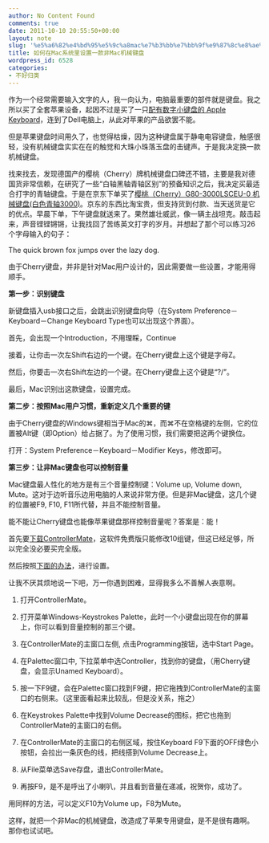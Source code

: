```yaml
---
author: No Content Found
comments: true
date: 2011-10-10 20:55:50+00:00
layout: note
slug: '%e5%a6%82%e4%bd%95%e5%9c%a8mac%e7%b3%bb%e7%bb%9f%e9%87%8c%e8%ae%be%e7%bd%ae%e4%b8%80%e6%ac%be%e9%9d%9emac%e6%9c%ba%e6%a2%b0%e9%94%ae%e7%9b%98'
title: 如何在Mac系统里设置一款非Mac机械键盘
wordpress_id: 6528
categories:
- 不好归类
---
```


作为一个经常需要输入文字的人，我一向认为，电脑最重要的部件就是键盘。我之所以买了全套苹果设备，起因不过是买了一只[配有数字小键盘的 Apple Keyboard](http://store.apple.com/cn/product/MB110CH/B?fnode=MTY1NDA1Mg&mco=MTk0NTcwNDk)，连到了Dell电脑上，从此对苹果的产品欲罢不能。





但是苹果键盘时间用久了，也觉得枯燥，因为这种键盘属于静电电容键盘，触感很轻，没有机械键盘实实在在的触觉和大珠小珠落玉盘的击键声。于是我决定换一款机械键盘。





找来找去，发现德国产的樱桃（Cherry）牌机械键盘口碑还不错，主要是我对德国货非常信赖，在研究了一些“白轴黑轴青轴区别”的预备知识之后，我决定买最适合打字的青轴键盘。于是在京东下单买了[樱桃（Cherry）G80-3000LSCEU-0 机械键盘(白色青轴3000)](http://www.360buy.com/product/338870.html)。京东的东西比淘宝贵，但支持货到付款、当天送货是它的优点。早晨下单，下午键盘就送来了。果然雄壮威武，像一辆主战坦克。敲击起来，声音铿铿锵锵，让我找回了苦练英文打字的岁月。并想起了那个可以练习26个字母输入的句子：





The quick brown fox jumps over the lazy dog.





由于Cherry键盘，并非是针对Mac用户设计的，因此需要做一些设置，才能用得顺手。





**第一步：识别键盘**





新键盘插入usb接口之后，会跳出识别键盘向导（在System Preference－Keyboard－Change Keyboard Type也可以出现这个界面）。





首先，会出现一个Introduction，不用理睬，Continue





接着，让你击一次左Shift右边的一个键。在Cherry键盘上这个键是字母Z。





然后，你要击一次右Shift左边的一个键。在Cherry键盘上这个键是“?/”。





最后，Mac识别出这款键盘，设置完成。





**第二步：按照Mac用户习惯，重新定义几个重要的键**





由于Cherry键盘的Windows键相当于Mac的⌘，而⌘不在空格键的左侧，它的位置被Alt键（即Option）给占据了。为了使用习惯，我们需要把这两个键换位。





打开：System Preference－Keyboard－Modifier Keys，修改即可。





**第三步：让非Mac键盘也可以控制音量**





Mac键盘最人性化的地方是有三个音量控制键：Volume up, Volume down, Mute。这对于边听音乐边用电脑的人来说非常方便。但是非Mac键盘，这几个键的位置被F9, F10, F11所代替，并且不能控制音量。





能不能让Cherry键盘也能像苹果键盘那样控制音量呢？答案是：能！





首先要[下载ControllerMate](http://www.orderedbytes.com/controllermate/purchase/)，这软件免费版只能修改10组键，但这已经足够，所以完全没必要买完全版。





然后按照[下面的办法](http://www.insanelymac.com/forum/index.php?showtopic=86757)，进行设置。





让我不厌其烦地说一下吧，万一你遇到困难，显得我多么不善解人<del>衣</del>意啊。





  1. 打开ControllerMate。


  2. 打开菜单Windows-Keystrokes Palette，此时一个小键盘出现在你的屏幕上，你可以看到音量控制的那三个键。


  3. 在ControllerMate的主窗口左侧, 点击Programming按钮，选中Start Page。


  4. 在Palettec窗口中, 下拉菜单中选Controller，找到你的键盘，（用Cherry键盘，会显示Unamed Keyboard）。


  5. 按一下F9键，会在Palettec窗口找到F9键，把它拖拽到ControllerMate的主窗口的右侧来。（这里面看起来比较乱，但是没关系，拖之）


  6. 在Keystrokes Palette中找到Volume Decrease的图标，把它也拖到ControllerMate的主窗口的右侧。


  7. 在ControllerMate的主窗口的右侧区域，按住Keyboard F9下面的OFF绿色小按钮，会拉出一条灰色的线，把线搭到Volume Decrease上。


  8. 从File菜单选Save存盘，退出ControllerMate。


  9. 再按F9，是不是呼出了小喇叭，并且看到音量在递减，祝贺你，成功了。



用同样的方法，可以定义F10为Volume up，F8为Mute。





这样，就把一个非Mac的机械键盘，改造成了苹果专用键盘，是不是很有趣啊。那你也试试吧。
